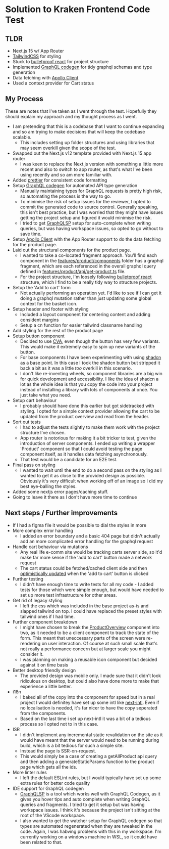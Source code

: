 # Solution to Kraken Frontend Code Test

## TLDR

- Next.js 15 w/ App Router
- [TailwindCSS](https://tailwindcss.com/) for styling
- Stuck to [bulletproof react](https://github.com/alan2207/bulletproof-react) for project structure
- Implemented [GraphQL codegen](https://the-guild.dev/graphql/codegen) for tidy graphql schemas and type generation
- Data fetching with [Apollo Client](https://github.com/apollographql/apollo-client-integrations/tree/main/packages/nextjs)
- Used a context provider for Cart status

## My Process

These are notes that I've taken as I went through the test. Hopefully they should explain my approach and my thought process as I went.

- I am pretending that this is a codebase that I want to continue expanding and so am trying to make decisions that will keep the codebase scalable.
  - This includes setting up folder structures and using libraries that may seem overkill given the scope of the test.
- Swapped out the Next.js v12 template provided with Next.js 15 app router
  - I was keen to replace the Next.js version with something a little more recent and also to switch to app router, as that's what I've been using recently and so am more familiar with.
- Added [prettier](https://prettier.io/) for consistent code formatting
- Setup [GraphQL codegen](https://the-guild.dev/graphql/codegen) for automated API type generation
  - Manually maintaining types for GraphQL requests is pretty high risk, so automating the process is the way to go.
  - To minimise the risk of setup issues for the reviewer, I opted to commit the generated code to source control. Generally speaking, this isn't best practice, but I was worried that they might have issues getting the project setup and figured it would minimise the risk.
  - I tried to get [GraphQLSP](https://github.com/0no-co/GraphQLSP?tab=readme-ov-file) setup for auto-complete when writing queries, but was having workspace issues, so opted to go without to save time.
- Setup [Apollo Client](https://github.com/apollographql/apollo-client-integrations/tree/main/packages/nextjs) with the App Router support to do the data fetching for the product page.
- Laid out the structural components for the product page.
  - I wanted to take a co-located fragment approach. You'll find each component in the [features/product/components](./client/features/product/components/) folder has a graphql fragment, which are each referenced in the overall graphql query defined in [features/product/api/get-product.ts](./client/features/product/api/get-product.ts) file.
  - For the project structure, I'm loosely following [bulletproof react](https://github.com/alan2207/bulletproof-react) structure, which I find to be a really tidy way to structure projects.
- Setup the 'Add to cart' form
  - Not actually performing an operation yet. I'd like to see if I can get it doing a graphql mutation rather than just updating some global context for the basket icon.
- Setup header and footer with styling
  - Included a layout component for centering content and adding consident margins
  - Setup a cn function for easier tailwind classname handling
- Add styling for the rest of the product page
- Setup button component
  - Decided to use [CVA](https://cva.style/docs), even though the button has very few variants. This would make it extremely easy to spin up new variants of the button.
  - For base components I have been experimenting with using [shadcn](https://ui.shadcn.com/) as a base point. In this case I took the shadcn button but stripped it back a bit as it was a little _too_ overkill in this scenario.
  - I don't like re-inventing wheels, so component libraries are a big win for quick development and accessibility. I like the idea of shadcn a lot as the whole idea is that you copy the code into your project instead of installing a library with lots of components at once. You just take what you need.
- Setup cart behaviour
  - I probably should have done this earlier but got sidetracked with styling. I opted for a simple context provider allowing the cart to be updated from the product overview and read from the header.
- Sort out tests
  - I had to adjust the tests slightly to make them work with the project structure I've chosen.
  - App router is notorious for making it a bit tricker to test, given the introduction of server components. I ended up writing a wrapper 'Product' component so that I could avoid testing the page component itself, as it handles data fetching asynchronously.
  - That test would be a candidate for an E2E test.
- Final pass on styling
  - I wanted to wait until the end to do a second pass on the styling as I wanted to get it as close to the provided design as possible. Obviously it's very difficult when working off of an image so I did my best eye-balling the styles.
- Added some nextjs error pages/caching stuff.
- Going to leave it there as I don't have more time to continue

## Next steps / Further improvements

- If I had a figma file it would be possible to dial the styles in more
- More complex error handling
  - I added an error boundary and a basic 404 page but didn't actually add an more complicated error handling for the graphql request
- Handle cart behaviour via mutations
  - Any real life e-comm site would be tracking carts server side, so it'd make far more sense if the 'add to cart' button made a network request
  - The cart status could be fetched/cached client side and then [optimistically updated](https://www.apollographql.com/docs/react/performance/optimistic-ui) when the 'add to cart' button is clicked
- Further testing
  - I didn't have enough time to write tests for all my code - I added tests for those which were simple enough, but would have needed to set up more test infrastructure for other areas.
- Get rid of legacy styling
  - I left the css which was included in the base project as-is and slapped tailwind on top. I could have replaced the preset styles with tailwind ones if I had time.
- Further component breakdown
  - I might have chosen to break the [ProductOverview](/client/features/product/components/product-overview.tsx) component into two, as it needed to be a client component to track the state of the form. This meant that uneccessary parts of the screen were re-rendering on user interaction. Of course at such small scale that's not really a performance concern but at larger scale you might consider it.
  - I was planning on making a reusable icon component but decided against it on time basis
- Better desktop friendly design
  - The provided design was mobile only. I made sure that it didn't look ridiculous on desktop, but could also have done more to make that experience a little better.
- i18n
  - I baked all of the copy into the component for speed but in a real project I would definitey have set up some intl like [next-intl](https://next-intl.dev/). Even if no localisation is needed, it's far nicer to have the copy seperated from the components.
  - Based on the last time i set up next-intl it was a bit of a tedious process so I opted not to in this case.
- ISR
  - I didn't implement any incremental static revalidation on the site as it would have meant that the server would need to be running during build, which is a bit tedious for such a simple site.
  - Instead the page is SSR-on-request.
  - This would simply be a case of creating a getAllProduct api query and then adding a generateStaticParams function to the product page which gets all the ids.
- More linter rules
  - I left the default ESLint rules, but I would typically have set up some extra rules for better code quality
- IDE support for GraphQL codegen
  - [GraphQLSP](https://github.com/0no-co/GraphQLSP?tab=readme-ov-file) is a tool which works well with GraphQL Codegen, as it gives you hover tips and auto complete when writing GraphQL queries and fragments. I tried to get it setup but was having workspace issues. I think it's because the project isn't sitting at the root of the VScode workspace.
  - I also wanted to get the watcher setup for GraphQL codegen so that types are automated regenerated when they are tweaked in the code. Again, I was habving problems with this in my workspace. I'm currently working on a windows machine in WSL, so it could have been related to that.

